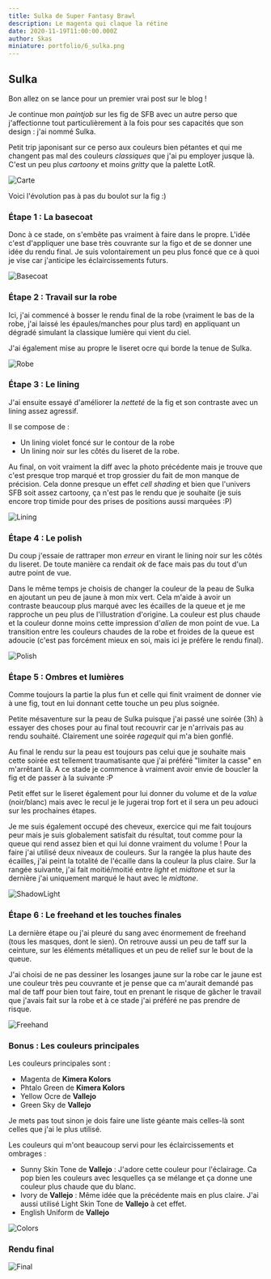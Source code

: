 ```yaml
---
title: Sulka de Super Fantasy Brawl
description: Le magenta qui claque la rétine
date: 2020-11-19T11:00:00.000Z
author: Skas
miniature: portfolio/6_sulka.png
---
```


## Sulka

Bon allez on se lance pour un premier vrai post sur le blog !

Je continue mon _paintjob_ sur les fig de SFB avec un autre perso que j'affectionne tout particulièrement à la fois pour ses capacités que son design : j'ai nommé Sulka.

Petit trip japonisant sur ce perso aux couleurs bien pétantes et qui me changent pas mal des couleurs _classiques_ que j'ai pu employer jusque là. C'est un peu plus _cartoony_ et moins _gritty_ que la palette LotR.

![Carte](posts/sulka/sulka_card.png)

Voici l'évolution pas à pas du boulot sur la fig :)

### Étape 1 : La basecoat

Donc à ce stade, on s'embête pas vraiment à faire dans le propre. L'idée c'est d'appliquer une base très couvrante sur la figo et de se donner une idée du rendu final. Je suis volontairement un peu plus foncé que ce à quoi je vise car j'anticipe les éclaircissements futurs.

![Basecoat](posts/sulka/1_basecoat.png)

### Étape 2 : Travail sur la robe

Ici, j'ai commencé à bosser le rendu final de la robe (vraiment le bas de la robe, j'ai laissé les épaules/manches pour plus tard) en appliquant un dégradé simulant la classique lumière qui vient du ciel.

J'ai également mise au propre le liseret ocre qui borde la tenue de Sulka.

![Robe](posts/sulka/2_robe.png)

### Étape 3 : Le lining

J'ai ensuite essayé d'améliorer la _netteté_ de la fig et son contraste avec un lining assez agressif.

Il se compose de :

- Un lining violet foncé sur le contour de la robe
- Un lining noir sur les côtés du liseret de la robe.

Au final, on voit vraiment la diff avec la photo précédente mais je trouve que c'est presque trop marqué et trop grossier du fait de mon manque de précision. Cela donne presque un effet _cell shading_ et bien que l'univers SFB soit assez cartoony, ça n'est pas le rendu que je souhaite (je suis encore trop timide pour des prises de positions aussi marquées :P)

![Lining](posts/sulka/3_lining.png)

### Étape 4 : Le polish

Du coup j'essaie de rattraper mon _erreur_ en virant le lining noir sur les côtés du liseret. De toute manière ca rendait _ok_ de face mais pas du tout d'un autre point de vue.

Dans le même temps je choisis de changer la couleur de la peau de Sulka en ajoutant un peu de jaune à mon mix vert. Cela m'aide à avoir un contraste beaucoup plus marqué avec les écailles de la queue et je me rapproche un peu plus de l'illustration d'origine. La couleur est plus chaude et la couleur donne moins cette impression d'_alien_ de mon point de vue. La transition entre les couleurs chaudes de la robe et froides de la queue est adoucie (c'est pas forcément mieux en soi, mais ici je préfère le rendu final).

![Polish](posts/sulka/4_polish.png)

### Étape 5 : Ombres et lumières

Comme toujours la partie la plus fun et celle qui finit vraiment de donner vie à une fig, tout en lui donnant cette touche un peu plus soignée.

Petite mésaventure sur la peau de Sulka puisque j'ai passé une soirée (3h) à essayer des choses pour au final tout recouvrir car je n'arrivais pas au rendu souhaité. Clairement une soirée _ragequit_ qui m'a bien gonflé.

Au final le rendu sur la peau est toujours pas celui que je souhaite mais cette soirée est tellement traumatisante que j'ai préféré "limiter la casse" en m'arrêtant là. A ce stade je commence à vraiment avoir envie de boucler la fig et de passer à la suivante :P

Petit effet sur le liseret également pour lui donner du volume et de la _value_ (noir/blanc) mais avec le recul je le jugerai trop fort et il sera un peu adouci sur les prochaines étapes.

Je me suis également occupé des cheveux, exercice qui me fait toujours peur mais je suis globalement satisfait du résultat, tout comme pour la queue qui rend assez bien et qui lui donne vraiment du volume ! Pour la faire j'ai utilisé deux niveaux de couleurs. Sur la rangée la plus haute des écailles, j'ai peint la totalité de l'écaille dans la couleur la plus claire. Sur la rangée suivante, j'ai fait moitié/moitié entre _light_ et _midtone_ et sur la dernière j'ai uniquement marqué le haut avec le _midtone_.

![ShadowLight](posts/sulka/5_shadowlight.png)

### Étape 6 : Le freehand et les touches finales

La dernière étape ou j'ai pleuré du sang avec énormement de freehand (tous les masques, dont le sien). On retrouve aussi un peu de taff sur la ceinture, sur les éléments métalliques et un peu de relief sur le bout de la queue.

J'ai choisi de ne pas dessiner les losanges jaune sur la robe car le jaune est une couleur très peu couvrante et je pense que ca m'aurait demandé pas mal de taff pour bien tout faire, tout en prenant le risque de gâcher le travail que j'avais fait sur la robe et à ce stade j'ai préféré ne pas prendre de risque.

![Freehand](posts/sulka/6_freehand.png)

### Bonus : Les couleurs principales

Les couleurs principales sont :

- Magenta de __Kimera Kolors__
- Phtalo Green de __Kimera Kolors__
- Yellow Ocre de __Vallejo__
- Green Sky de __Vallejo__

Je mets pas tout sinon je dois faire une liste géante mais celles-là sont celles que j'ai le plus utilisé.

Les couleurs qui m'ont beaucoup servi pour les éclaircissements et ombrages :

- Sunny Skin Tone de __Vallejo__ : J'adore cette couleur pour l'éclairage. Ca pop bien les couleurs avec lesquelles ça se mélange et ça donne une couleur plus chaude que du blanc.
- Ivory de __Vallejo__  : Même idée que la précédente mais en plus claire. J'ai aussi utilisé Light Skin Tone de __Vallejo__ à cet effet.
- English Uniform de __Vallejo__

![Colors](posts/sulka/colors.png)

### Rendu final

![Final](portfolio/6_sulka.png)